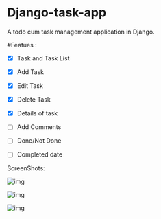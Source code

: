 # Django-task-app
A todo cum task management application in Django.

#Featues : 
- [x] Task and Task List
- [x] Add Task
- [x] Edit Task
- [x] Delete Task
- [x] Details of task
- [ ] Add Comments
- [ ] Done/Not Done
- [ ] Completed date 
 
 
 ScreenShots:
 
![img](https://imgur.com/yQOyErX.png)

![img](https://imgur.com/lgAM7Pj.png)

![img](https://imgur.com/PIfFISt.png)
